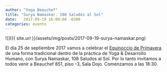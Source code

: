 ```yaml
---
author: "Yoga Beauchef"
title: "Surya Namaskar. 108 Saludos al Sol"
date:   2017-09-19 16:00:00 -0300
categories: evento
---
```


![]({{ site.url }}/assets/img/posts/2017-09-19-surya-namaskar.png)

El día 25 de septiembre 2017 vamos a celebrar el [Equinoccio de Primavera](https://es.wikipedia.org/wiki/Equinoccio) de una forma tradicional dentro de la práctica de Yoga & Desarrollo Humano, con Surya Namaskar, 108 Saludos al Sol. Por lo tanto invitamos a todos venir a Beauchef 851, piso -3, Sala Dojo. Comenzamos a las 18:30.
